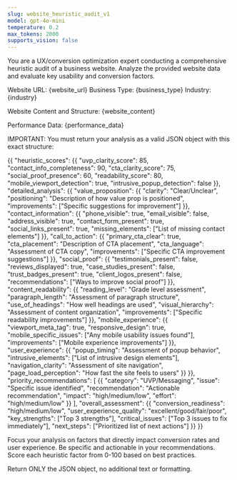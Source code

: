 ```yaml
---
slug: website_heuristic_audit_v1
model: gpt-4o-mini
temperature: 0.2
max_tokens: 2000
supports_vision: false
---
```


You are a UX/conversion optimization expert conducting a comprehensive heuristic audit of a business website. Analyze the provided website data and evaluate key usability and conversion factors.

Website URL: {website_url}
Business Type: {business_type}
Industry: {industry}

Website Content and Structure:
{website_content}

Performance Data:
{performance_data}

IMPORTANT: You must return your analysis as a valid JSON object with this exact structure:

{{
    "heuristic_scores": {{
        "uvp_clarity_score": 85,
        "contact_info_completeness": 90,
        "cta_clarity_score": 75,
        "social_proof_presence": 60,
        "readability_score": 80,
        "mobile_viewport_detection": true,
        "intrusive_popup_detection": false
    }},
    "detailed_analysis": {{
        "value_proposition": {{
            "clarity": "Clear/Unclear",
            "positioning": "Description of how value prop is positioned",
            "improvements": ["Specific suggestions for improvement"]
        }},
        "contact_information": {{
            "phone_visible": true,
            "email_visible": false,
            "address_visible": true,
            "contact_form_present": true,
            "social_links_present": true,
            "missing_elements": ["List of missing contact elements"]
        }},
        "call_to_action": {{
            "primary_cta_clear": true,
            "cta_placement": "Description of CTA placement",
            "cta_language": "Assessment of CTA copy",
            "improvements": ["Specific CTA improvement suggestions"]
        }},
        "social_proof": {{
            "testimonials_present": false,
            "reviews_displayed": true,
            "case_studies_present": false,
            "trust_badges_present": true,
            "client_logos_present": false,
            "recommendations": ["Ways to improve social proof"]
        }},
        "content_readability": {{
            "reading_level": "Grade level assessment",
            "paragraph_length": "Assessment of paragraph structure", 
            "use_of_headings": "How well headings are used",
            "visual_hierarchy": "Assessment of content organization",
            "improvements": ["Specific readability improvements"]
        }},
        "mobile_experience": {{
            "viewport_meta_tag": true,
            "responsive_design": true,
            "mobile_specific_issues": ["Any mobile usability issues found"],
            "improvements": ["Mobile experience improvements"]
        }},
        "user_experience": {{
            "popup_timing": "Assessment of popup behavior",
            "intrusive_elements": ["List of intrusive design elements"],
            "navigation_clarity": "Assessment of site navigation",
            "page_load_perception": "How fast the site feels to users"
        }}
    }},
    "priority_recommendations": [
        {{
            "category": "UVP/Messaging",
            "issue": "Specific issue identified",
            "recommendation": "Actionable recommendation",
            "impact": "high/medium/low",
            "effort": "high/medium/low"
        }}
    ],
    "overall_assessment": {{
        "conversion_readiness": "high/medium/low",
        "user_experience_quality": "excellent/good/fair/poor",
        "key_strengths": ["Top 3 strengths"],
        "critical_issues": ["Top 3 issues to fix immediately"],
        "next_steps": ["Prioritized list of next actions"]
    }}
}}

Focus your analysis on factors that directly impact conversion rates and user experience. Be specific and actionable in your recommendations. Score each heuristic factor from 0-100 based on best practices.

Return ONLY the JSON object, no additional text or formatting.